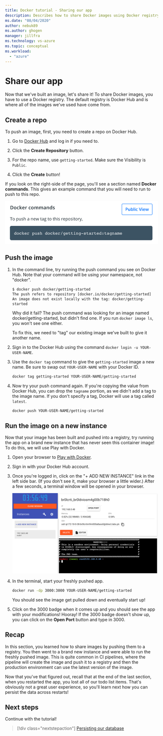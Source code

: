 ```yaml
---
title: Docker tutorial - Sharing our app
description: Describes how to share Docker images using Docker registry.
ms.date: "08/04/2020"
author: nebuk89
ms.author: ghogen
manager: jillfra
ms.technology: vs-azure
ms.topic: conceptual
ms.workload:
  - "azure"
---
```

# Share our app

Now that we've built an image, let's share it! To share Docker images, you have to use a Docker registry. The default registry is Docker Hub and is where all of the images we've used have come from.

## Create a repo

To push an image, first, you need to create a repo on Docker Hub.

1. Go to [Docker Hub](https://hub.docker.com) and log in if you need to.

1. Click the **Create Repository** button.

1. For the repo name, use `getting-started`. Make sure the Visibility is `Public`.

1. Click the **Create** button!

If you look on the right-side of the page, you'll see a section named **Docker commands**. This gives an example command that you will need to run to push to this repo.

![Docker command with push example](media/push-command.png)

## Push the image

1. In the command line, try running the push command you see on Docker Hub. Note that your command will be using your namespace, not "docker".

    ```plaintext
    $ docker push docker/getting-started
    The push refers to repository [docker.io/docker/getting-started]
    An image does not exist locally with the tag: docker/getting-started
    ```

    Why did it fail? The push command was looking for an image named docker/getting-started, but didn't find one. If you run `docker image ls`, you won't see one either.

    To fix this, we need to "tag" our existing image we've built to give it another name.

1. Sign in to the Docker Hub using the command `docker login -u YOUR-USER-NAME`.

1. Use the `docker tag` command to give the `getting-started` image a new name. Be sure to swap out `YOUR-USER-NAME` with your Docker ID.

    ```bash
    docker tag getting-started YOUR-USER-NAME/getting-started
    ```

1. Now try your push command again. If you're copying the value from Docker Hub, you can drop the `tagname` portion, as we didn't add a tag to the image name. If you don't specify a tag, Docker will use a tag called `latest`.

    ```bash
    docker push YOUR-USER-NAME/getting-started
    ```

## Run the image on a new instance

Now that your image has been built and pushed into a registry, try running the app on a brand new instance that has never seen this container image! To do this, we will use Play with Docker.

1. Open your browser to [Play with Docker](http://play-with-docker.com).

1. Sign in with your Docker Hub account.

1. Once you're logged in, click on the "+ ADD NEW INSTANCE" link in the left side bar. (If you don't see it, make your browser a little wider.) After a few seconds, a terminal window will be opened in your browser.

    ![Play with Docker add new instance](media/pwd-add-new-instance.png)

1. In the terminal, start your freshly pushed app.

    ```bash
    docker run -dp 3000:3000 YOUR-USER-NAME/getting-started
    ```

    You should see the image get pulled down and eventually start up!

1. Click on the 3000 badge when it comes up and you should see the app with your modifications! Hooray! If the 3000 badge doesn't show up, you can click on the **Open Port** button and type in 3000.

## Recap

In this section, you learned how to share images by pushing them to a registry. You then went to a brand new instance and were able to run the freshly pushed image. This is quite common in CI pipelines, where the pipeline will create the image and push it to a registry and then the production environment
can use the latest version of the image.

Now that you've that figured out, recall that at the end of the last section, when you restarted the app, you lost all of our todo list items. That's obviously not a great user experience, so you'll learn next how you can persist the data across restarts!

## Next steps

Continue with the tutorial!

> [!div class="nextstepaction"]
> [Persisting our database](persisting-our-data.md)